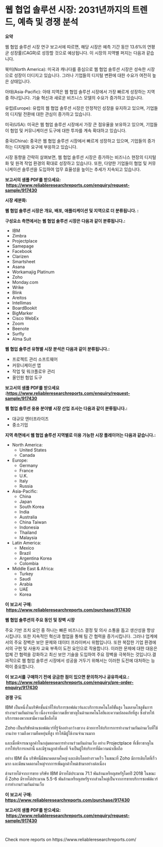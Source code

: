 <p><h1>웹 협업 솔루션 시장: 2031년까지의 트렌드, 예측 및 경쟁 분석</h1></p><p><strong>요약</strong></p>
<p><p>웹 협업 솔루션 시장 연구 보고서에 따르면, 해당 시장은 예측 기간 동안 13.6%의 연평균 성장률(CAGR)로 성장할 것으로 예상됩니다. 이 시장의 지역별 퍼지는 다음과 같습니다.</p><p>북미(North America): 미국과 캐나다를 중심으로 웹 협업 솔루션 시장은 성숙한 시장으로 성장이 더디지고 있습니다. 그러나 기업들의 디지털 변환에 대한 수요가 여전히 높은 상태입니다.</p><p>아태(Asia-Pacific): 아태 지역은 웹 협업 솔루션 시장에서 가장 빠르게 성장하는 지역 중 하나입니다. 기술 혁신과 새로운 비즈니스 모델의 수요가 증가하고 있습니다.</p><p>유럽(Europe): 유럽의 웹 협업 솔루션 시장은 안정적인 성장을 유지하고 있으며, 기업들의 디지털 전환에 대한 관심이 증가하고 있습니다.</p><p>미국(USA): 미국은 웹 협업 솔루션 시장에서 가장 큰 점유율을 보유하고 있으며, 기업들이 협업 및 커뮤니케이션 도구에 대한 투자를 계속 확대하고 있습니다.</p><p>중국(China): 중국은 웹 협업 솔루션 시장에서 빠르게 성장하고 있으며, 기업들의 증가하는 디지털화 요구에 부응하고 있습니다.</p><p>시장 동향을 간략히 살펴보면, 웹 협업 솔루션 시장은 증가하는 비즈니스 현장의 디지털화 및 원격 작업 환경의 확대로 성장하고 있습니다. 또한, 다양한 기업들이 협업 및 커뮤니케이션 솔루션을 도입하여 업무 효율성을 높이는 추세가 지속되고 있습니다.</p></p>
<p><strong>보고서의 샘플 PDF를 받으세요: &nbsp;<a href="https://www.reliableresearchreports.com/enquiry/request-sample/917430">https://www.reliableresearchreports.com/enquiry/request-sample/917430</a></strong></p>
<p><strong>시장 세분화:</strong></p>
<p><strong> 웹 협업 솔루션 시장은 개요, 배포, 애플리케이션 및 지역으로 더 분류됩니다. :</strong></p>
<p><strong>구성요소 측면에서는 웹 협업 솔루션 시장은 다음과 같이 분류됩니다.:</strong></p>
<p><ul><li>IBM</li><li>Zimbra</li><li>Projectplace</li><li>Samepage</li><li>Facebook</li><li>Clarizen</li><li>Smartsheet</li><li>Asana</li><li>Workamajig Platinum</li><li>Zoho</li><li>Monday.com</li><li>Wrike</li><li>Blink</li><li>Areitos</li><li>Intellimas</li><li>BoardBookit</li><li>BigMarker</li><li>Cisco WebEx</li><li>Zoom</li><li>Beenote</li><li>Surfly</li><li>Alma Suit</li></ul></p>
<p><strong> 웹 협업 솔루션 유형별 시장 분석은 다음과 같이 분류됩니다.:</strong></p>
<p><ul><li>프로젝트 관리 소프트웨어</li><li>커뮤니케이션 앱</li><li>작업 및 워크플로우 관리</li><li>올인원 협업 도구</li></ul></p>
<p><strong>보고서의 샘플 PDF를 받으세요 :<a href="https://www.reliableresearchreports.com/enquiry/request-sample/917430">https://www.reliableresearchreports.com/enquiry/request-sample/917430</a></strong></p>
<p><strong> 웹 협업 솔루션 응용 분야별 시장 산업 조사는 다음과 같이 분류됩니다.:</strong></p>
<p><ul><li>대규모 엔터프라이즈</li><li>중소기업</li></ul></p>
<p><strong>지역 측면에서 웹 협업 솔루션 지역별로 이용 가능한 시장 플레이어는 다음과 같습니다.:</strong></p>
<p><ul>
    <li>
        North America:
        <ul>
            <li>United States</li>
            <li>Canada</li>
        </ul>
    </li>
    <li>
        Europe:
        <ul>
            <li>Germany</li>
            <li>France</li>
            <li>U.K.</li>
            <li>Italy</li>
            <li>Russia</li>
        </ul>
    </li>
    <li>
        Asia-Pacific:
        <ul>
            <li>China</li>
            <li>Japan</li>
            <li>South Korea</li>
            <li>India</li>
            <li>Australia</li>
            <li>China Taiwan</li>
            <li>Indonesia</li>
            <li>Thailand</li>
            <li>Malaysia</li>
        </ul>
    </li>
    <li>
        Latin America:
        <ul>
            <li>Mexico</li>
            <li>Brazil</li>
            <li>Argentina Korea</li>
            <li>Colombia</li>
        </ul>
    </li>
    <li>
        Middle East & Africa:
        <ul>
            <li>Turkey</li>
            <li>Saudi</li>
            <li>Arabia</li>
            <li>UAE</li>
            <li>Korea</li>
        </ul>
    </li>
    </ul></p>
<p><strong>이 보고서 구매: &nbsp;<a href="https://www.reliableresearchreports.com/purchase/917430">https://www.reliableresearchreports.com/purchase/917430</a></strong></p>
<p><strong>웹 협업 솔루션의 주요 동인 및 장벽 시장</strong></p>
<p><p>주요 기반 조치 요인 중 하나는 빠른 비즈니스 결정 및 의사 소통을 돕고 생산성을 향상시킵니다. 또한 지속적인 혁신과 협업을 통해 팀 간 협력을 증가시킵니다. 그러나 업계에서의 주요 장벽은 보안 문제와 데이터 프라이버시 위험입니다. 또한 복잡한 기업 환경에서의 구현 및 사용자 교육 부족이 도전 요인으로 작용합니다. 이러한 문제에 대한 대응은 업체 간 협력을 강화하고 최신 보안 기술을 도입하여 주요 장벽을 극복하는 것입니다.결과적으로 웹 협업 솔루션 시장에서 성공을 거두기 위해서는 이러한 도전에 대처하는 능력이 중요합니다.</p></p>
<p><strong>이 보고서를 구매하기 전에 궁금한 점이 있으면 문의하거나 공유하세요.: &nbsp;<a href="https://www.reliableresearchreports.com/enquiry/pre-order-enquiry/917430">https://www.reliableresearchreports.com/enquiry/pre-order-enquiry/917430</a></strong></p>
<p><strong>경쟁 구도</strong></p>
<p><p>IBM เป็นหนึ่งในบริษัทชั้นนำที่ให้บริการซอฟต์แวร์และบริการเทคโนโลยีขั้นสูง ในตลาดโซลูชันการทำงานร่วมกันผ่านเว็บ เนื่องจากมีความเชี่ยวชาญในด้านเทคโนโลยีและความปลอดภัยที่สูง ซึ่งช่วยให้บริการของพวกเขามีความเชื่อถือได้</p><p>Zoho เป็นบริษัทด้านซอฟต์แวร์ที่รู้จักอย่างกว้างขวาง ด้วยการให้บริการการทำงานร่วมกันผ่านเว็บที่ใช้งานง่าย รวมถึงความยืดหยุ่นที่สูง ทำให้มีผู้ใช้งานจำนวนมาก</p><p>และเมื่อพิจารณาลูกค้าในกลุ่มตลาดการทำงานร่วมกันผ่านเว็บ อย่าง Projectplace ที่เชี่ยวชาญในการให้บริการเหล่านี้ และมีฐานลูกค้าที่คงที่ จึงเป็นผู้ให้บริการที่มีความน่าเชื่อถือ</p><p>อย่าง IBM นั้น บริษัทนี้มีขนาดตลาดใหญ่ และเติบโตอย่างรวดเร็ว ในขณะที่ Zoho มีการเติบโตที่เร็วมาก และมีขนาดตลาดใหญ่จากการเพิ่มลูกค้าใหม่เข้ามาอย่างต่อเนื่อง</p><p>ด้านรายได้จากการขาย บริษัท IBM มีรายได้ประมาณ 71.1 พันล้านเหรียญสหรัฐโดยปี 2018 ในขณะที่ Zoho มีรายได้ประมาณ 5.5-6 พันล้านเหรียญสหรัฐจากส่วนใหญ่เป็นจากการขายบริการซอฟต์แวร์การทำงานร่วมกันผ่านเว็บ</p></p>
<p><strong>이 보고서 구매: &nbsp; <a href="https://www.reliableresearchreports.com/purchase/917430">https://www.reliableresearchreports.com/purchase/917430</a></strong></p>
<p><strong>보고서의 샘플 PDF를 받으세요: &nbsp;<a href="https://www.reliableresearchreports.com/enquiry/request-sample/917430">https://www.reliableresearchreports.com/enquiry/request-sample/917430</a></strong><strong></strong></p>
<p>&nbsp;</p>
<p>Check more reports on https://www.reliableresearchreports.com/</p>